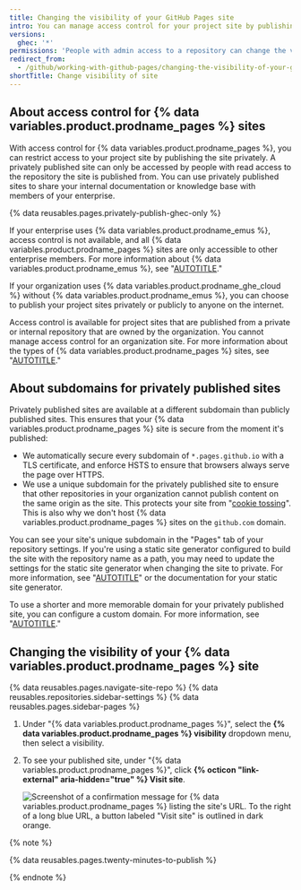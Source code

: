 ```yaml
---
title: Changing the visibility of your GitHub Pages site
intro: You can manage access control for your project site by publishing the site publicly or privately.
versions:
  ghec: '*'
permissions: 'People with admin access to a repository can change the visibility of a {% data variables.product.prodname_pages %} site.'
redirect_from:
  - /github/working-with-github-pages/changing-the-visibility-of-your-github-pages-site
shortTitle: Change visibility of site
---
```


## About access control for {% data variables.product.prodname_pages %} sites

With access control for {% data variables.product.prodname_pages %}, you can restrict access to your project site by publishing the site privately. A privately published site can only be accessed by people with read access to the repository the site is published from. You can use privately published sites to share your internal documentation or knowledge base with members of your enterprise.

{% data reusables.pages.privately-publish-ghec-only %}

If your enterprise uses {% data variables.product.prodname_emus %}, access control is not available, and all {% data variables.product.prodname_pages %} sites are only accessible to other enterprise members. For more information about {% data variables.product.prodname_emus %}, see "[AUTOTITLE](/pages/getting-started-with-github-pages/about-github-pages#limitations-for-enterprise-managed-users)."

If your organization uses {% data variables.product.prodname_ghe_cloud %} without {% data variables.product.prodname_emus %}, you can choose to publish your project sites privately or publicly to anyone on the internet.

Access control is available for project sites that are published from a private or internal repository that are owned by the organization. You cannot manage access control for an organization site. For more information about the types of {% data variables.product.prodname_pages %} sites, see "[AUTOTITLE](/pages/getting-started-with-github-pages/about-github-pages#types-of-github-pages-sites)."

## About subdomains for privately published sites

Privately published sites are available at a different subdomain than publicly published sites. This ensures that your {% data variables.product.prodname_pages %} site is secure from the moment it's published:

- We automatically secure every subdomain of `*.pages.github.io` with a TLS certificate, and enforce HSTS to ensure that browsers always serve the page over HTTPS.
- We use a unique subdomain for the privately published site to ensure that other repositories in your organization cannot publish content on the same origin as the site. This protects your site from "[cookie tossing](https://github.blog/2013-04-09-yummy-cookies-across-domains/)". This is also why we don't host {% data variables.product.prodname_pages %} sites on the `github.com` domain.

You can see your site's unique subdomain in the "Pages" tab of your repository settings. If you're using a static site generator configured to build the site with the repository name as a path, you may need to update the settings for the static site generator when changing the site to private. For more information, see "[AUTOTITLE](/pages/configuring-a-custom-domain-for-your-github-pages-site/managing-a-custom-domain-for-your-github-pages-site#configuring-a-subdomain)" or the documentation for your static site generator.

To use a shorter and more memorable domain for your privately published site, you can configure a custom domain. For more information, see "[AUTOTITLE](/pages/configuring-a-custom-domain-for-your-github-pages-site)."

## Changing the visibility of your {% data variables.product.prodname_pages %} site

{% data reusables.pages.navigate-site-repo %}
{% data reusables.repositories.sidebar-settings %}
{% data reusables.pages.sidebar-pages %}
1. Under "{% data variables.product.prodname_pages %}", select the **{% data variables.product.prodname_pages %} visibility** dropdown menu, then select a visibility.
1. To see your published site, under "{% data variables.product.prodname_pages %}", click **{% octicon "link-external" aria-hidden="true" %} Visit site**.

   ![Screenshot of a confirmation message for {% data variables.product.prodname_pages %} listing the site's URL. To the right of a long blue URL, a button labeled "Visit site" is outlined in dark orange.](/assets/images/help/pages/click-private-pages-url-to-preview.png)

  {% note %}

  {% data reusables.pages.twenty-minutes-to-publish %}

  {% endnote %}
